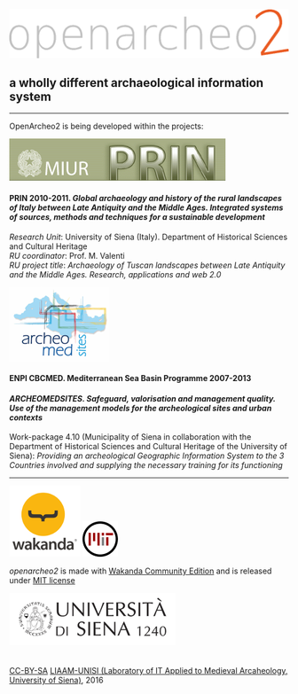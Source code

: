 ![##openarcheo2](oa2main/web/images/oa2_hlogo_1024.gif)
## a wholly different archaeological information system ##


----------

OpenArcheo2 is being developed within the projects:


![##PRIN2010-2011](oa2main/web/images/logoPRIN2.gif)

#### PRIN 2010-2011. *Global archaeology and history of the rural landscapes of Italy between Late Antiquity and the Middle Ages. Integrated systems of sources, methods and techniques for a sustainable development*

*Research Unit*: University of Siena (Italy). Department of Historical Sciences and Cultural Heritage<br>
*RU coordinator*: Prof. M. Valenti<br>
*RU project title*: *Archaeology of Tuscan landscapes between Late Antiquity and the Middle Ages. Research, applications and web 2.0*


![##Archeomedsites](oa2main/web/images/archeomedsites_logo.png)

#### ENPI CBCMED. Mediterranean Sea Basin Programme 2007-2013<br>
#### *ARCHEOMEDSITES. Safeguard, valorisation and management quality. Use of the management models for the archeological sites and urban contexts*

Work-package 4.10 (Municipality of Siena in collaboration with the Department of Historical Sciences and Cultural Heritage of the University of Siena): *Providing an archeological Geographic Information System to the 3 Countries involved and supplying the necessary training for its functioning*

****


![##madewithWakanda](oa2main/web/images/wakanda128x128.png)
![##MIT license](oa2main/web/images/mit64x64.png)

*openarcheo2* is made with [Wakanda Community Edition](www.wakanda.org "Wakanda") and  is released under [MIT license](http://www.opensource.org/licenses/MIT "MIT license")<br> 



![##UNISI](oa2main/web/images/unisi_logoh300.png)
<br>
<br>
<br>
[CC-BY-SA](http://creativecommons.org/licenses/by-sa/4.0/ "CC-BY-SA") [LIAAM-UNISI (Laboratory of IT Applied to Medieval Arcaheology, University of Siena)](http://archeologiamedievale.unisi.it "LIAAM-UNISI"), 2016
